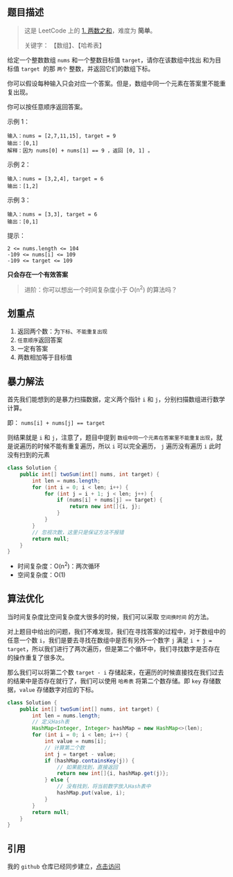 ## 题目描述
> 这是 LeetCode 上的 [1. 两数之和](https://leetcode-cn.com/problems/two-sum/)，难度为 **简单**。
> 
> 关键字： 【数组】、【哈希表】

给定一个整数数组 `nums` 和一个整数目标值 `target`，请你在该数组中找出 和为目标值 `target`  的那 `两个` 整数，并返回它们的数组下标。

你可以假设每种输入只会对应一个答案。但是，数组中同一个元素在答案里不能重复出现。

你可以按任意顺序返回答案。


示例 1：
```
输入：nums = [2,7,11,15], target = 9
输出：[0,1]
解释：因为 nums[0] + nums[1] == 9 ，返回 [0, 1] 。
```

示例 2：
```
输入：nums = [3,2,4], target = 6
输出：[1,2]
```

示例 3：
```
输入：nums = [3,3], target = 6
输出：[0,1]
```

提示：
```
2 <= nums.length <= 104
-109 <= nums[i] <= 109
-109 <= target <= 109
```

**只会存在一个有效答案**
> 进阶：你可以想出一个时间复杂度小于 O(n<sup>2</sup>) 的算法吗？

## 划重点
1. 返回两个数：为`下标`、`不能重复出现`
2. `任意顺序`返回答案
3. 一定有答案
4. 两数相加等于目标值

## 暴力解法
首先我们能想到的是暴力扫描数据，定义两个指针 `i` 和 `j`，分别扫描数组进行数学计算。

即： `nums[i] + nums[j] == target`

则结果就是 `i` 和 `j`，注意了，题目中提到 `数组中同一个元素在答案里不能重复出现`，就是说遍历的时候不能有重复遍历，所以 `i` 可以完全遍历， `j` 遍历没有遍历 `i` 此时没有扫到的元素

```java
class Solution {
    public int[] twoSum(int[] nums, int target) {
        int len = nums.length;
        for (int i = 0; i < len; i++) {
            for (int j = i + 1; j < len; j++) {
                if (nums[i] + nums[j] == target) {
                    return new int[]{i, j};
                }
            }
        }
        // 忽视次数，这里只是保证方法不报错
        return null;
    }
}
```
- 时间复杂度：O(n<sup>2</sup>)：两次循环
- 空间复杂度：O(1)

## 算法优化

当时间复杂度比空间复杂度大很多的时候，我们可以采取 `空间换时间` 的方法。

对上题目中给出的问题，我们不难发现，我们在寻找答案的过程中，对于数组中的任意一个数 `i`，我们是要去寻找在数组中是否有另外一个数字 `j` 满足 `i + j = target`，所以我们进行了两次遍历，但是第二个循环中，我们寻找数字是否存在的操作重复了很多次。 

那么我们可以将第二个数 `target - i` 存储起来，在遍历的时候直接找在我们过去的结果中是否存在就行了，我们可以使用 `哈希表` 将第二个数存储。即 `key` 存储数据，`value` 存储数字对应的下标。

```java
class Solution {
    public int[] twoSum(int[] nums, int target) {
        int len = nums.length;
        // 定义Hash表
        HashMap<Integer, Integer> hashMap = new HashMap<>(len);
        for (int i = 0; i < len; i++) {
            int value = nums[i];
            // 计算第二个数
            int j = target - value;
            if (hashMap.containsKey(j)) {
                // 如果能找到，直接返回
                return new int[]{i, hashMap.get(j)};
            } else {
                // 没有找到，将当前数字放入Hash表中
                hashMap.put(value, i);
            }
        }
        return null;
    }
}
```

## 引用
我的 `github` 仓库已经同步建立，[点击访问](https://github.com/haonange1314/defeat-leetcode)
